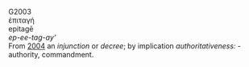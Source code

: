 <body>
  <p>G2003<br>  ἐπιταγή  <br> epitagē  <br><i>ep-ee-tag-ay‘ </i><br>From <a href="g2004.htm">2004</a>  an <i>injunction</i> or <i>decree</i>; by implication <i>authoritativeness:</i> - authority, commandment.<br></p>
 </body>